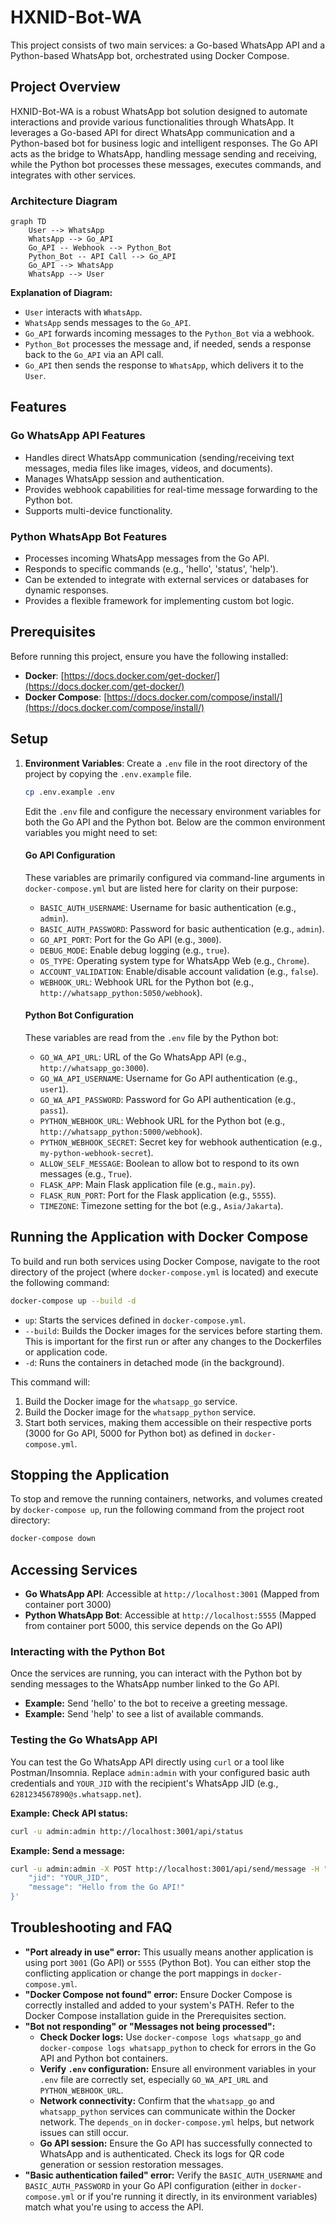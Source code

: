 # HXNID-Bot-WA

This project consists of two main services: a Go-based WhatsApp API and a Python-based WhatsApp bot, orchestrated using Docker Compose.

## Project Overview

HXNID-Bot-WA is a robust WhatsApp bot solution designed to automate interactions and provide various functionalities through WhatsApp. It leverages a Go-based API for direct WhatsApp communication and a Python-based bot for business logic and intelligent responses. The Go API acts as the bridge to WhatsApp, handling message sending and receiving, while the Python bot processes these messages, executes commands, and integrates with other services.

### Architecture Diagram

```mermaid
graph TD
    User --> WhatsApp
    WhatsApp --> Go_API
    Go_API -- Webhook --> Python_Bot
    Python_Bot -- API Call --> Go_API
    Go_API --> WhatsApp
    WhatsApp --> User
```

**Explanation of Diagram:**
*   `User` interacts with `WhatsApp`.
*   `WhatsApp` sends messages to the `Go_API`.
*   `Go_API` forwards incoming messages to the `Python_Bot` via a webhook.
*   `Python_Bot` processes the message and, if needed, sends a response back to the `Go_API` via an API call.
*   `Go_API` then sends the response to `WhatsApp`, which delivers it to the `User`.

## Features

### Go WhatsApp API Features
*   Handles direct WhatsApp communication (sending/receiving text messages, media files like images, videos, and documents).
*   Manages WhatsApp session and authentication.
*   Provides webhook capabilities for real-time message forwarding to the Python bot.
*   Supports multi-device functionality.

### Python WhatsApp Bot Features
*   Processes incoming WhatsApp messages from the Go API.
*   Responds to specific commands (e.g., 'hello', 'status', 'help').
*   Can be extended to integrate with external services or databases for dynamic responses.
*   Provides a flexible framework for implementing custom bot logic.

## Prerequisites

Before running this project, ensure you have the following installed:

*   **Docker**: [https://docs.docker.com/get-docker/](https://docs.docker.com/get-docker/)
*   **Docker Compose**: [https://docs.docker.com/compose/install/](https://docs.docker.com/compose/install/)

## Setup

1.  **Environment Variables**:
    Create a `.env` file in the root directory of the project by copying the `.env.example` file.

    ```bash
    cp .env.example .env
    ```

    Edit the `.env` file and configure the necessary environment variables for both the Go API and the Python bot. Below are the common environment variables you might need to set:

    #### Go API Configuration
    These variables are primarily configured via command-line arguments in `docker-compose.yml` but are listed here for clarity on their purpose:
    *   `BASIC_AUTH_USERNAME`: Username for basic authentication (e.g., `admin`).
    *   `BASIC_AUTH_PASSWORD`: Password for basic authentication (e.g., `admin`).
    *   `GO_API_PORT`: Port for the Go API (e.g., `3000`).
    *   `DEBUG_MODE`: Enable debug logging (e.g., `true`).
    *   `OS_TYPE`: Operating system type for WhatsApp Web (e.g., `Chrome`).
    *   `ACCOUNT_VALIDATION`: Enable/disable account validation (e.g., `false`).
    *   `WEBHOOK_URL`: Webhook URL for the Python bot (e.g., `http://whatsapp_python:5050/webhook`).

    #### Python Bot Configuration
    These variables are read from the `.env` file by the Python bot:
    *   `GO_WA_API_URL`: URL of the Go WhatsApp API (e.g., `http://whatsapp_go:3000`).
    *   `GO_WA_API_USERNAME`: Username for Go API authentication (e.g., `user1`).
    *   `GO_WA_API_PASSWORD`: Password for Go API authentication (e.g., `pass1`).
    *   `PYTHON_WEBHOOK_URL`: Webhook URL for the Python bot (e.g., `http://whatsapp_python:5000/webhook`).
    *   `PYTHON_WEBHOOK_SECRET`: Secret key for webhook authentication (e.g., `my-python-webhook-secret`).
    *   `ALLOW_SELF_MESSAGE`: Boolean to allow bot to respond to its own messages (e.g., `True`).
    *   `FLASK_APP`: Main Flask application file (e.g., `main.py`).
    *   `FLASK_RUN_PORT`: Port for the Flask application (e.g., `5555`).
    *   `TIMEZONE`: Timezone setting for the bot (e.g., `Asia/Jakarta`).

## Running the Application with Docker Compose

To build and run both services using Docker Compose, navigate to the root directory of the project (where `docker-compose.yml` is located) and execute the following command:

```bash
docker-compose up --build -d
```

*   `up`: Starts the services defined in `docker-compose.yml`.
*   `--build`: Builds the Docker images for the services before starting them. This is important for the first run or after any changes to the Dockerfiles or application code.
*   `-d`: Runs the containers in detached mode (in the background).

This command will:
1.  Build the Docker image for the `whatsapp_go` service.
2.  Build the Docker image for the `whatsapp_python` service.
3.  Start both services, making them accessible on their respective ports (3000 for Go API, 5000 for Python bot) as defined in `docker-compose.yml`.

## Stopping the Application

To stop and remove the running containers, networks, and volumes created by `docker-compose up`, run the following command from the project root directory:

```bash
docker-compose down
```

## Accessing Services

*   **Go WhatsApp API**: Accessible at `http://localhost:3001` (Mapped from container port 3000)
*   **Python WhatsApp Bot**: Accessible at `http://localhost:5555` (Mapped from container port 5000, this service depends on the Go API)

### Interacting with the Python Bot
Once the services are running, you can interact with the Python bot by sending messages to the WhatsApp number linked to the Go API.
*   **Example:** Send 'hello' to the bot to receive a greeting message.
*   **Example:** Send 'help' to see a list of available commands.

### Testing the Go WhatsApp API
You can test the Go WhatsApp API directly using `curl` or a tool like Postman/Insomnia. Replace `admin:admin` with your configured basic auth credentials and `YOUR_JID` with the recipient's WhatsApp JID (e.g., `6281234567890@s.whatsapp.net`).

**Example: Check API status:**
```bash
curl -u admin:admin http://localhost:3001/api/status
```

**Example: Send a message:**
```bash
curl -u admin:admin -X POST http://localhost:3001/api/send/message -H "Content-Type: application/json" -d '{
    "jid": "YOUR_JID",
    "message": "Hello from the Go API!"
}'
```

## Troubleshooting and FAQ

*   **"Port already in use" error:**
    This usually means another application is using port `3001` (Go API) or `5555` (Python Bot). You can either stop the conflicting application or change the port mappings in `docker-compose.yml`.
*   **"Docker Compose not found" error:**
    Ensure Docker Compose is correctly installed and added to your system's PATH. Refer to the Docker Compose installation guide in the Prerequisites section.
*   **"Bot not responding" or "Messages not being processed":**
    *   **Check Docker logs:** Use `docker-compose logs whatsapp_go` and `docker-compose logs whatsapp_python` to check for errors in the Go API and Python bot containers.
    *   **Verify `.env` configuration:** Ensure all environment variables in your `.env` file are correctly set, especially `GO_WA_API_URL` and `PYTHON_WEBHOOK_URL`.
    *   **Network connectivity:** Confirm that the `whatsapp_go` and `whatsapp_python` services can communicate within the Docker network. The `depends_on` in `docker-compose.yml` helps, but network issues can still occur.
    *   **Go API session:** Ensure the Go API has successfully connected to WhatsApp and is authenticated. Check its logs for QR code generation or session restoration messages.
*   **"Basic authentication failed" error:**
    Verify the `BASIC_AUTH_USERNAME` and `BASIC_AUTH_PASSWORD` in your Go API configuration (either in `docker-compose.yml` or if you're running it directly, in its environment variables) match what you're using to access the API.

